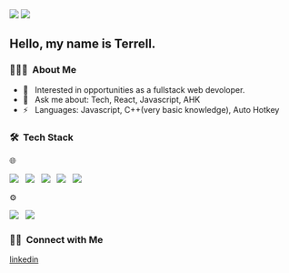 
<img src="https://media.istockphoto.com/id/1133769470/vector/javascript-concept-banner-header.jpg?s=170667a&w=0&k=20&c=GnKoYotlaI01K45BrUOrQtek4AKmJyGlbzXe2p_ZitE="/>


<img src="https://komarev.com/ghpvc/?username=Terrellb19&color=orange&style=plastic"/>
<h2> Hello, my name is Terrell. </h2>

<h3> 👨🏻‍💻 &nbsp;About Me </h3>

- 💼 &nbsp; Interested in opportunities as a fullstack web devoloper.
- 💬 &nbsp; Ask me about: Tech, React, Javascript, AHK
- ⚡ &nbsp; Languages: Javascript, C++(very basic knowledge), Auto Hotkey

<h3> 🛠 &nbsp;Tech Stack</h3>
🌐 &nbsp;

<img src="https://img.shields.io/badge/-HTML5-333333?style=flat&logo=HTML5" /> &nbsp;
<img src="https://img.shields.io/badge/-CSS-333333?style=flat&logo=CSS3&logoColor=1572B6" /> &nbsp;
<img src="https://img.shields.io/badge/-JavaScript-333333?style=flat&logo=javascript" /> &nbsp;
<img src="https://img.shields.io/badge/-Node.js-333333?style=flat&logo=node.js" /> &nbsp;
<img src="https://img.shields.io/badge/-React-333333?style=flat&logo=react" /> &nbsp;

⚙️ &nbsp;

<img src="https://img.shields.io/badge/-Git-333333?style=flat&logo=git" /> &nbsp;
<img src="https://img.shields.io/badge/-GitHub-333333?style=flat&logo=github" /> &nbsp;
  
<h3> 🤝🏻 &nbsp;Connect with Me </h3>
<a href="https://www.linkedin.com/in/terrell-booker/">linkedin</a>











